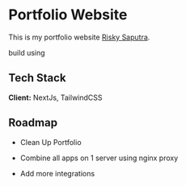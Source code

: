 # Portfolio Website

This is my portfolio website [Risky Saputra](https://risky-saputra.my.id/).

build using

## Tech Stack

**Client:** NextJs, TailwindCSS

## Roadmap

- Clean Up Portfolio

- Combine all apps on 1 server using nginx proxy

- Add more integrations
